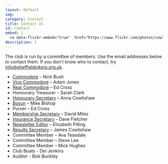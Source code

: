 ```yaml
---
layout: default
img:
category: Contact
title: Contact Us
id: contact
embed: |
  <a data-flickr-embed="true"  href="https://www.flickr.com/photos/cowlibob/22265625991/in/pool-sheffieldviking/" title="IMG_0014"><img src="https://farm1.staticflickr.com/565/22265625991_14ed879c1b_z.jpg" width="400" height="225" alt="IMG_0014"></a><script async src="//embedr.flickr.com/assets/client-code.js" charset="utf-8"></script>
description: |
---
```

  The club is run by a committee of members. Use the email addresses below to contact them. If you don't know who to contact, try <a href="mailto:info@sheffieldviking.org.uk">info@sheffieldviking.org.uk</a>.

  <ul>
    <li><a href="mailto:commodore@sheffieldviking.org.uk">Commodore</a> – Nick Bush</li>
    <li><a href="mailto:vice-commodore@sheffieldviking.org.uk">Vice Commodore</a> – Adam Jones</li>
    <li><a href="mailto:rear-commodore@sheffieldviking.org.uk">Rear Commodore</a> – Ed Cross</li>
    <li>Honourary Treasurer – Sarah Clark</li>
    <li><a href="mailto:secretary@sheffieldviking.org.uk">Honourary Secretary</a> – Anna Cowlishaw</li>
    <li><a href="mailto:bosun@sheffieldviking.org.uk">Bosun</a> – Mike Bishop</li>
    <li>Purser – Ed Cross</li>
    <li><a href="mailto:membership@sheffieldviking.org.uk">Membership Secretary</a> –&nbsp;David Miles</li>
    <li><a href="mailto:insurance@sheffieldviking.org.uk">Insurance Secretary</a> – Dave Fletcher</li>
    <li><a href="mailto:viking@sheffieldviking.org.uk">Newsletter Editor</a> – Elizabeth Pilling</li>
    <li><a href="mailto:results@sheffieldviking.org.uk">Results Secretary</a> – James Cowlishaw</li>
    <li>Committee Member – Ava Teasdale</li>
    <li>Committee Member – Steve Lee</li>
    <li>Committee Member – Mick Hughes</li>
    <li>Club Boats - Del Jenkins</li>
    <li>Auditor - Bob Buckley</li>
  </ul>
